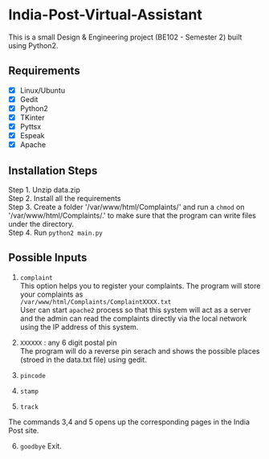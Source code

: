 # India-Post-Virtual-Assistant
This is a small Design &amp; Engineering project (BE102 - Semester 2) built using Python2. 


## Requirements 
- [x] Linux/Ubuntu
- [x] Gedit
- [x] Python2
- [x] TKinter
- [x] Pyttsx
- [x] Espeak
- [x] Apache

## Installation Steps
Step 1. Unzip data.zip  
Step 2. Install all the requirements  
Step 3. Create a folder '/var/www/html/Complaints/' and run a `chmod` on '/var/www/html/Complaints/.' to make sure that the program can write files under the directory.  
Step 4. Run `python2 main.py`  

## Possible Inputs

1. `complaint`  
This option helps you to register your complaints. The program will store your complaints as  
`/var/www/html/Complaints/ComplaintXXXX.txt`  
User can start `apache2` process so that this system will act as a server and the admin can read the complaints directly via the local network using the IP address of this system.

2. `XXXXXX` : any 6 digit postal pin  
The program will do a reverse pin serach and shows the possible places (stroed in the data.txt file) using gedit.

3. `pincode`
4. `stamp`
5. `track`

The commands 3,4 and 5 opens up the corresponding pages in the India Post site.

6. `goodbye`
Exit.




